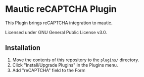 # Mautic reCAPTCHA Plugin
This Plugin brings reCAPTCHA integration to mautic.

Licensed under GNU General Public License v3.0.

## Installation
1. Move the contents of this repository to the `plugins/` directory.
2. Click "Install/Upgrade Plugins" in the Plugins menu.
3. Add "reCAPTCHA" field to the Form
